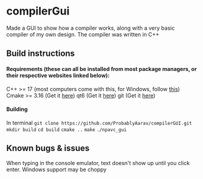 # compilerGui
Made a GUI to show how a compiler works, along with a very basic compiler of my own design. The compiler was written in C++

## Build instructions

#### Requirements (these can all be installed from most package managers, or their respective websites linked below): 
C++ >= 17 (most computers come with this, for Windows, follow [this](https://learn.microsoft.com/en-us/cpp/windows/latest-supported-vc-redist?view=msvc-170))
Cmake >= 3.16 (Get it [here](https://cmake.org/download/))
qt6 (Get it [here](https://doc.qt.io/qt-6/get-and-install-qt.html))
git (Get it [here](https://git-scm.com/downloads))

#### Building
In terminal 
``git clone https://github.com/ProbablyAarav/compilerGUI.git``
``mkdir build``
``cd build``
``cmake ..``
``make``
``./npavc_gui``

## Known bugs & issues
When typing in the console emulator, text doesn't show up until you click enter.
Windows support may be choppy
